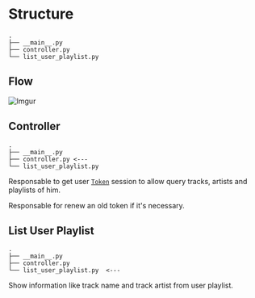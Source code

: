 # Structure

```
.
├── __main__.py
├── controller.py
└── list_user_playlist.py
```

## Flow

![Imgur](https://i.imgur.com/zg2yDlj.png)

## Controller

```
.
├── __main__.py
├── controller.py <---
└── list_user_playlist.py
```

Responsable to get user [`Token`](https://auth0.com/docs/api-auth/why-use-access-tokens-to-secure-apis) session to allow query tracks, artists and playlists of him.

Responsable for renew an old token if it's necessary.

## List User Playlist

```
.
├── __main__.py
├── controller.py
└── list_user_playlist.py  <---
```

Show information like track name and track artist from user playlist.
